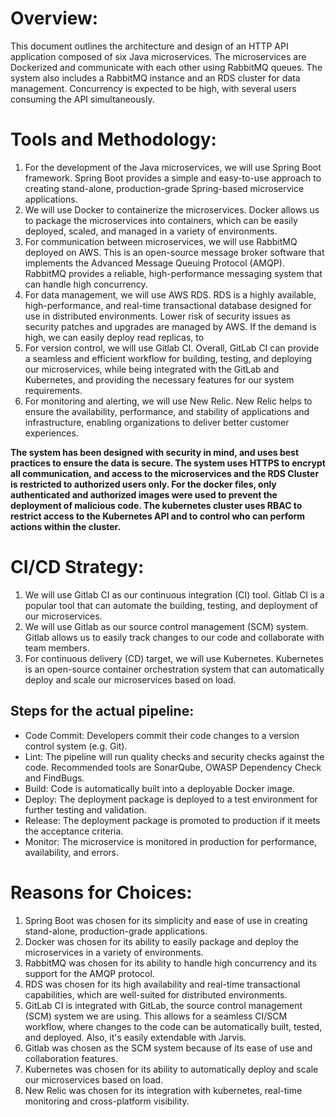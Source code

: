 # Overview:
This document outlines the architecture and design of an HTTP API application composed of six Java microservices. The microservices are Dockerized and communicate with each other using RabbitMQ queues. The system also includes a RabbitMQ instance and an RDS cluster for data management. Concurrency is expected to be high, with several users consuming the API simultaneously.

# ​​Tools and Methodology:
1. For the development of the Java microservices, we will use Spring Boot framework. Spring Boot provides a simple and easy-to-use approach to creating stand-alone, production-grade Spring-based microservice applications.
2. We will use Docker to containerize the microservices. Docker allows us to package the microservices into containers, which can be easily deployed, scaled, and managed in a variety of environments.
3. For communication between microservices, we will use RabbitMQ deployed on AWS. This is  an open-source message broker software that implements the Advanced Message Queuing Protocol (AMQP). RabbitMQ provides a reliable, high-performance messaging system that can handle high concurrency.
4. For data management, we will use AWS RDS. RDS is a highly available, high-performance, and real-time transactional database designed for use in distributed environments. Lower risk of security issues as security patches and upgrades are managed by AWS. If the demand is high, we can easily deploy read replicas, to 
5. For version control, we will use Gitlab CI. Overall, GitLab CI can provide a seamless and efficient workflow for building, testing, and deploying our microservices, while being integrated with the GitLab and Kubernetes, and providing the necessary features for our system requirements.
6. For monitoring and alerting, we will use New Relic. New Relic helps to ensure the availability, performance, and stability of applications and infrastructure, enabling organizations to deliver better customer experiences.

**The system has been designed with security in mind, and uses best practices to ensure the data is secure. The system uses HTTPS to encrypt all communication, and access to the microservices and the RDS Cluster is restricted to authorized users only. For the docker files, only authenticated and authorized images were used to prevent the deployment of malicious code. The kubernetes cluster uses RBAC to restrict access to the Kubernetes API and to control who can perform actions within the cluster.**

# CI/CD Strategy:
1. We will use Gitlab CI as our continuous integration (CI) tool. Gitlab CI is a popular tool that can automate the building, testing, and deployment of our microservices.
2. We will use Gitlab as our source control management (SCM) system. Gitlab allows us to easily track changes to our code and collaborate with team members.
3. For continuous delivery (CD) target, we will use Kubernetes. Kubernetes is an open-source container orchestration system that can automatically deploy and scale our microservices based on load.
## Steps for the actual pipeline:
- Code Commit: Developers commit their code changes to a version control system (e.g. Git).
- Lint: The pipeline will run quality checks and security checks against the code. Recommended tools are SonarQube, OWASP Dependency Check and FindBugs.
- Build: Code is automatically built into a deployable Docker image.
- Deploy: The deployment package is deployed to a test environment for further testing and validation.
- Release: The deployment package is promoted to production if it meets the acceptance criteria.
- Monitor: The microservice is monitored in production for performance, availability, and errors.

# Reasons for Choices:
1. Spring Boot was chosen for its simplicity and ease of use in creating stand-alone, production-grade applications.
2. Docker was chosen for its ability to easily package and deploy the microservices in a variety of environments.
3. RabbitMQ was chosen for its ability to handle high concurrency and its support for the AMQP protocol.
4. RDS was chosen for its high availability and real-time transactional capabilities, which are well-suited for distributed environments.
5. GitLab CI is integrated with GitLab, the source control management (SCM) system we are using. This allows for a seamless CI/SCM workflow, where changes to the code can be automatically built, tested, and deployed. Also, it's easily extendable with Jarvis.
6. Gitlab was chosen as the SCM system because of its ease of use and collaboration features.
7. Kubernetes was chosen for its ability to automatically deploy and scale our microservices based on load.
8. New Relic was chosen for its integration with kubernetes, real-time monitoring and cross-platform visibility.
